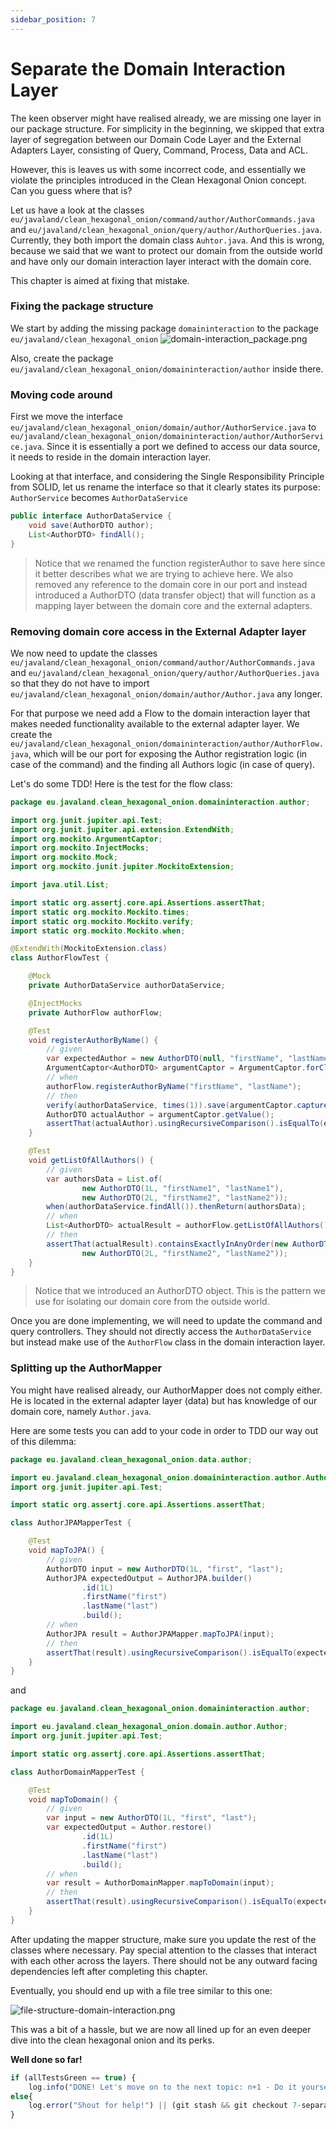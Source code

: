 ```yaml
---
sidebar_position: 7
---
```


# Separate the Domain Interaction Layer

The keen observer might have realised already, we are missing one layer in our package structure.
For simplicity in the beginning, we skipped that extra layer of segregation between our Domain Code Layer
and the External Adapters Layer, consisting of Query, Command, Process, Data and ACL.

However, this is leaves us with some incorrect code, and essentially we violate the principles introduced
in the Clean Hexagonal Onion concept. Can you guess where that is?

Let us have a look at the classes ``eu/javaland/clean_hexagonal_onion/command/author/AuthorCommands.java`` and 
``eu/javaland/clean_hexagonal_onion/query/author/AuthorQueries.java``. Currently, they both  import the domain class 
``Auhtor.java``. And this is wrong, because we said that we want to protect our domain from the outside world and
have only our domain interaction layer interact with the domain core.

This chapter is aimed at fixing that mistake.

### Fixing the package structure
We start by adding the missing package ``domaininteraction`` to the package ``eu/javaland/clean_hexagonal_onion``
![domain-interaction_package.png](domain-interaction_package.png)

Also, create the package ``eu/javaland/clean_hexagonal_onion/domaininteraction/author`` inside there.

### Moving code around
First we move the interface ``eu/javaland/clean_hexagonal_onion/domain/author/AuthorService.java``
to ``eu/javaland/clean_hexagonal_onion/domaininteraction/author/AuthorService.java``. Since it is essentially a port
we defined to access our data source, it needs to reside in the domain interaction layer.

Looking at that interface, and considering the Single Responsibility Principle from SOLID, let us
rename the interface so that it clearly states its purpose: `AuthorService` becomes `AuthorDataService`

``` java
public interface AuthorDataService {
    void save(AuthorDTO author);
    List<AuthorDTO> findAll();
}
```

> Notice that we renamed the function registerAuthor to save here since it better describes what we are trying 
> to achieve here. We also removed any reference to the domain core in our port and instead introduced a AuthorDTO 
> (data transfer object) that will function as a mapping layer between the domain core and the external adapters.

### Removing domain core access in the External Adapter layer

We now need to update the classes ``eu/javaland/clean_hexagonal_onion/command/author/AuthorCommands.java`` and
``eu/javaland/clean_hexagonal_onion/query/author/AuthorQueries.java`` so that they do not have to import 
``eu/javaland/clean_hexagonal_onion/domain/author/Author.java`` any longer.

For that purpose we need add a Flow to the domain interaction layer that makes needed functionality available to the
external adapter layer. We create the ``eu/javaland/clean_hexagonal_onion/domaininteraction/author/AuthorFlow.java``,
which will be our port for exposing the Author registration logic (in case of the command) and the finding all Authors
logic (in case of query).

Let's do some TDD! Here is the test for the flow class:

``` java
package eu.javaland.clean_hexagonal_onion.domaininteraction.author;

import org.junit.jupiter.api.Test;
import org.junit.jupiter.api.extension.ExtendWith;
import org.mockito.ArgumentCaptor;
import org.mockito.InjectMocks;
import org.mockito.Mock;
import org.mockito.junit.jupiter.MockitoExtension;

import java.util.List;

import static org.assertj.core.api.Assertions.assertThat;
import static org.mockito.Mockito.times;
import static org.mockito.Mockito.verify;
import static org.mockito.Mockito.when;

@ExtendWith(MockitoExtension.class)
class AuthorFlowTest {

    @Mock
    private AuthorDataService authorDataService;

    @InjectMocks
    private AuthorFlow authorFlow;

    @Test
    void registerAuthorByName() {
        // given
        var expectedAuthor = new AuthorDTO(null, "firstName", "lastName");
        ArgumentCaptor<AuthorDTO> argumentCaptor = ArgumentCaptor.forClass(AuthorDTO.class);
        // when
        authorFlow.registerAuthorByName("firstName", "lastName");
        // then
        verify(authorDataService, times(1)).save(argumentCaptor.capture());
        AuthorDTO actualAuthor = argumentCaptor.getValue();
        assertThat(actualAuthor).usingRecursiveComparison().isEqualTo(expectedAuthor);
    }

    @Test
    void getListOfAllAuthors() {
        // given
        var authorsData = List.of(
                new AuthorDTO(1L, "firstName1", "lastName1"),
                new AuthorDTO(2L, "firstName2", "lastName2"));
        when(authorDataService.findAll()).thenReturn(authorsData);
        // when
        List<AuthorDTO> actualResult = authorFlow.getListOfAllAuthors();
        // then
        assertThat(actualResult).containsExactlyInAnyOrder(new AuthorDTO(1L, "firstName1", "lastName1"),
                new AuthorDTO(2L, "firstName2", "lastName2"));
    }
}
```
> Notice that we introduced an AuthorDTO object. This is the pattern we use for isolating our domain core from the
> outside world. 

Once you are done implementing, we will need to update the command and query controllers. They should not directly access
the `AuthorDataService` but instead make use of the `AuthorFlow` class in the domain interaction layer.

### Splitting up the AuthorMapper

You might have realised already, our AuthorMapper does not comply either. He is located in the external
adapter layer (data) but has knowledge of our domain core, namely `Author.java`.

Here are some tests you can add to your code in order to TDD our way out of this dilemma:

``` java
package eu.javaland.clean_hexagonal_onion.data.author;

import eu.javaland.clean_hexagonal_onion.domaininteraction.author.AuthorDTO;
import org.junit.jupiter.api.Test;

import static org.assertj.core.api.Assertions.assertThat;

class AuthorJPAMapperTest {

    @Test
    void mapToJPA() {
        // given
        AuthorDTO input = new AuthorDTO(1L, "first", "last");
        AuthorJPA expectedOutput = AuthorJPA.builder()
                .id(1L)
                .firstName("first")
                .lastName("last")
                .build();
        // when
        AuthorJPA result = AuthorJPAMapper.mapToJPA(input);
        // then
        assertThat(result).usingRecursiveComparison().isEqualTo(expectedOutput);
    }
}
```
and
``` java
package eu.javaland.clean_hexagonal_onion.domaininteraction.author;

import eu.javaland.clean_hexagonal_onion.domain.author.Author;
import org.junit.jupiter.api.Test;

import static org.assertj.core.api.Assertions.assertThat;

class AuthorDomainMapperTest {

    @Test
    void mapToDomain() {
        // given
        var input = new AuthorDTO(1L, "first", "last");
        var expectedOutput = Author.restore()
                .id(1L)
                .firstName("first")
                .lastName("last")
                .build();
        // when
        var result = AuthorDomainMapper.mapToDomain(input);
        // then
        assertThat(result).usingRecursiveComparison().isEqualTo(expectedOutput);
    }
}
```
After updating the mapper structure, make sure you update the rest of the classes where necessary.
Pay special attention to the classes that interact with each other across the layers.
There should not be any outward facing dependencies left after completing this chapter.

Eventually, you should end up with a file tree similar to this one:

![file-structure-domain-interaction.png](file-structure-domain-interaction.png)

This was a bit of a hassle, but we are now all lined up for an even deeper dive into
the clean hexagonal onion and its perks.

**Well done so far!**

```javascript
if (allTestsGreen == true) {
    log.info("DONE! Let's move on to the next topic: n+1 - Do it yourself")}
else{
    log.error("Shout for help!") || (git stash && git checkout 7-separate-domain-interaction-done)
}
```
